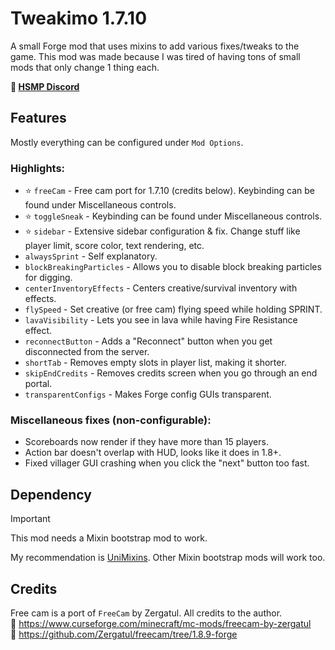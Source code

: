 # Tweakimo 1.7.10
A small Forge mod that uses mixins to add various fixes/tweaks to the game. This mod was made because I was tired of having tons of small mods that only change 1 thing each.

<b>🔗 [HSMP Discord](https://discord.gg/4ySWkM2)</b>

## Features
Mostly everything can be configured under `Mod Options`.

### Highlights:
- ⭐ `freeCam` - Free cam port for 1.7.10 (credits below). Keybinding can be found under Miscellaneous controls.
- ⭐ `toggleSneak` - Keybinding can be found under Miscellaneous controls.
- ⭐ `sidebar` - Extensive sidebar configuration & fix. Change stuff like player limit, score color, text rendering, etc.
- `alwaysSprint` - Self explanatory.
- `blockBreakingParticles` - Allows you to disable block breaking particles for digging.
- `centerInventoryEffects` - Centers creative/survival inventory with effects.
- `flySpeed` - Set creative (or free cam) flying speed while holding SPRINT.
- `lavaVisibility` - Lets you see in lava while having Fire Resistance effect.
- `reconnectButton` - Adds a "Reconnect" button when you get disconnected from the server.
- `shortTab` - Removes empty slots in player list, making it shorter.
- `skipEndCredits` - Removes credits screen when you go through an end portal.
- `transparentConfigs` - Makes Forge config GUIs transparent.

### Miscellaneous fixes (non-configurable):
- Scoreboards now render if they have more than 15 players.
- Action bar doesn't overlap with HUD, looks like it does in 1.8+.
- Fixed villager GUI crashing when you click the "next" button too fast.

## Dependency
> [!IMPORTANT]
> This mod needs a Mixin bootstrap mod to work.

My recommendation is [UniMixins](https://modrinth.com/mod/unimixins). Other Mixin bootstrap mods will work too.

## Credits
Free cam is a port of `FreeCam` by Zergatul. All credits to the author.
<br>🔗 https://www.curseforge.com/minecraft/mc-mods/freecam-by-zergatul
<br>🔗 https://github.com/Zergatul/freecam/tree/1.8.9-forge
